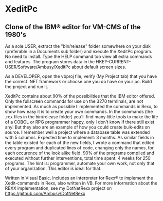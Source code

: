 # XeditPc
Clone of the IBM® editor for VM-CMS of the 1980's
--------------------------------------------------


As a sole USER, extract the "bin/release" folder somewhere on your disk (preferable in a Documents sub folder) and execute the XeditPc program. No need to install. Type the HELP command too view all extra commands and features. The program stores data in the HKEY-CURRENT-USER/Software/Ambusy/XeditPc about default screen sizes.


As a DEVELOPER, open the vbproj file, verify (My Project tab) that you have the correct .NET framework or choose one you do have on your pc. Build the project and run it.


XeditPc contains about 90% of the possibilities that the IBM editor offered. Only the fullscreen commands for use on the 3270 terminals, are not implemented. As much as possible I implemented the commands in Rexx, to show how easy it is to create your own commands. In the commands (the .rex files in the bin/release folder) you'll find many little tools to make the life of a COBOL or RPG programmer happy, only I don't know if there still exist any! But they also are an example of how you could create bulk-edits on source. I remember well a project where a database table was extended with 5 columns. Expected time to implement: 3 months. As similar fields in the table existed for each of the new fields, I wrote a command that edited every program and duplicated lines of code, changing only the names, for each occurence of the look alike field. 90% of the programs compiled and executed without further interventions, total time spent: 4 weeks for 250 programs. The hint is: programmer, automate your own work, not only that of your organization. This editor is ideal for that.

Written in Visual Basic. Includes an interpreter for Rexx® to implement the Xedit-commands in Rexx, also written in VB. For more information about the REXX implementation, see my DotNetRexx project on https://github.com/Ambusy/DotNetRexx

